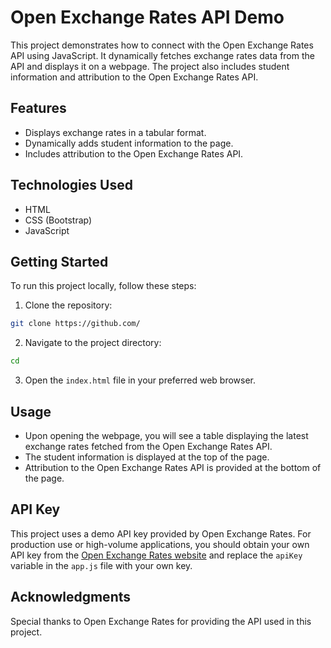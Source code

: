 # Open Exchange Rates API Demo

This project demonstrates how to connect with the Open Exchange Rates API using JavaScript. It dynamically fetches exchange rates data from the API and displays it on a webpage. The project also includes student information and attribution to the Open Exchange Rates API.

## Features

- Displays exchange rates in a tabular format.
- Dynamically adds student information to the page.
- Includes attribution to the Open Exchange Rates API.

## Technologies Used

- HTML
- CSS (Bootstrap)
- JavaScript

## Getting Started

To run this project locally, follow these steps:

1. Clone the repository:

```bash
git clone https://github.com/
```

2. Navigate to the project directory:

```bash
cd 
```

3. Open the `index.html` file in your preferred web browser.

## Usage

- Upon opening the webpage, you will see a table displaying the latest exchange rates fetched from the Open Exchange Rates API.
- The student information is displayed at the top of the page.
- Attribution to the Open Exchange Rates API is provided at the bottom of the page.

## API Key

This project uses a demo API key provided by Open Exchange Rates. For production use or high-volume applications, you should obtain your own API key from the [Open Exchange Rates website](https://openexchangerates.org/) and replace the `apiKey` variable in the `app.js` file with your own key.

## Acknowledgments

Special thanks to Open Exchange Rates for providing the API used in this project.
